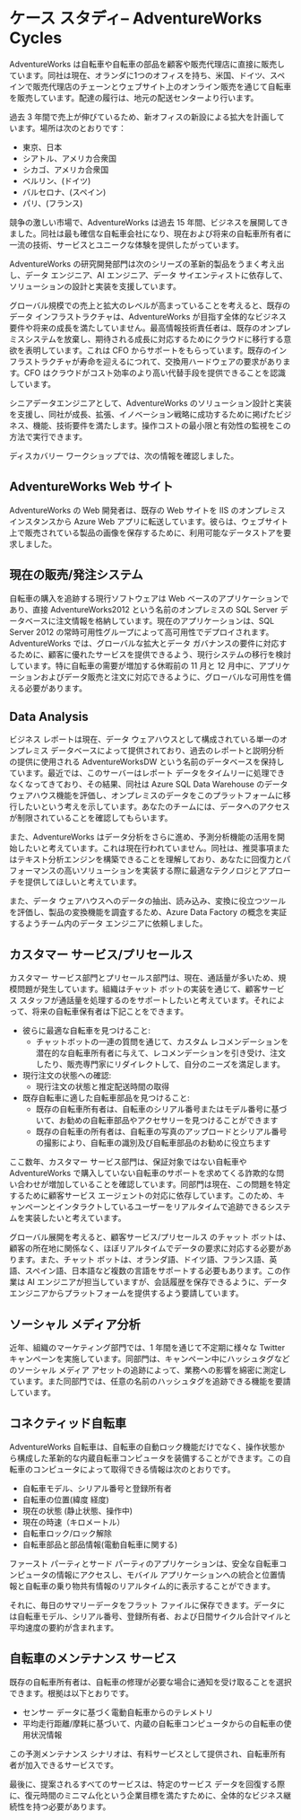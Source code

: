 ﻿---
lab:
    title: 'ケース スタディ– AdventureWorks Cycles'
    module: 'モジュール 1: Azure アーキテクチャに関する考慮事項'
---

# ケース スタディ– AdventureWorks Cycles

AdventureWorks は自転車や自転車の部品を顧客や販売代理店に直接に販売しています。同社は現在、オランダに1つのオフィスを持ち、米国、ドイツ、スペインで販売代理店のチェーンとウェブサイト上のオンライン販売を通じて自転車を販売しています。配達の履行は、地元の配送センターより行います。

過去 3 年間で売上が伸びているため、新オフィスの新設による拡大を計画しています。場所は次のとおりです：

- 東京、日本
- シアトル、アメリカ合衆国
- シカゴ、アメリカ合衆国
- ベルリン、(ドイツ)
- バルセロナ、(スペイン)
- パリ、(フランス)

競争の激しい市場で、AdventureWorks は過去 15 年間、ビジネスを展開してきました。同社は最も確信な自転車会社になり、現在および将来の自転車所有者に一流の技術、サービスとユニークな体験を提供したがっています。

AdventureWorks の研究開発部門は次のシリーズの革新的製品をうまく考え出し、データ エンジニア、AI エンジニア、データ サイエンティストに依存して、ソリューションの設計と実装を支援しています。

グローバル規模での売上と拡大のレベルが高まっていることを考えると、既存のデータ インフラストラクチャは、AdventureWorks が目指す全体的なビジネス要件や将来の成長を満たしていません。最高情報技術責任者は、既存のオンプレミスシステムを放棄し、期待される成長に対応するためにクラウドに移行する意欲を表明しています。これは CFO からサポートをもらっています。既存のインフラストラクチャが寿命を迎えるにつれて、交換用ハードウェアの要求があります。CFO はクラウドがコスト効率のより高い代替手段を提供できることを認識しています。

シニアデータエンジニアとして、AdventureWorks のソリューション設計と実装を支援し、同社が成長、拡張、イノベーション戦略に成功するために掲げたビジネス、機能、技術要件を満たします。操作コストの最小限と有効性の監視をこの方法で実行できます。

ディスカバリー ワークショップでは、次の情報を確認しました。

## AdventureWorks Web サイト

AdventureWorks の Web 開発者は、既存の Web サイトを IIS のオンプレミス インスタンスから Azure Web アプリに転送しています。彼らは、ウェブサイト上で販売されている製品の画像を保存するために、利用可能なデータストアを要求しました。

## 現在の販売/発注システム 

自転車の購入を追跡する現行ソフトウェアは Web ベースのアプリケーションであり、直接 AdventureWorks2012 という名前のオンプレミスの SQL Server データベースに注文情報を格納しています。現在のアプリケーションは、SQL Server 2012 の常時可用性グループによって高可用性でデプロイされます。AdventureWorks では、グローバルな拡大とデータ ガバナンスの要件に対応するために、顧客に優れたサービスを提供できるよう、現行システムの移行を検討しています。特に自転車の需要が増加する休暇前の 11 月と 12 月中に、アプリケーションおよびデータ販売と注文に対応できるように、グローバルな可用性を備える必要があります。 

## Data Analysis

ビジネス レポートは現在、データ ウェアハウスとして構成されている単一のオンプレミス データベースによって提供されており、過去のレポートと説明分析の提供に使用される AdventureWorksDW という名前のデータベースを保持しています。最近では、このサーバーはレポート データをタイムリーに処理できなくなってきており、その結果、同社は Azure SQL Data Warehouse のデータ ウェアハウス機能を評価し、オンプレミスのデータをこのプラットフォームに移行したいという考えを示しています。あなたのチームには、データへのアクセスが制限されていることを確認してもらいます。

また、AdventureWorks はデータ分析をさらに進め、予測分析機能の活用を開始したいと考えています。これは現在行われていません。同社は、推奨事項またはテキスト分析エンジンを構築できることを理解しており、あなたに回復力とパフォーマンスの高いソリューションを実装する際に最適なテクノロジとアプローチを提供してほしいと考えています。

また、データ ウェアハウスへのデータの抽出、読み込み、変換に役立つツールを評価し、製品の変換機能を調査するため、Azure Data Factory の概念を実証するようチーム内のデータ エンジニアに依頼しました。

## カスタマー サービス/プリセールス

カスタマー サービス部門とプリセールス部門は、現在、通話量が多いため、規模問題が発生しています。組織はチャット ボットの実装を通じて、顧客サービス スタッフが通話量を処理するのをサポートしたいと考えています。それによって、将来の自転車保有者は下記ことをできます。
- 彼らに最適な自転車を見つけること:
    - チャットボットの一連の質問を通じて、カスタム レコメンデーションを潜在的な自転車所有者に与えて、レコメンデーションを引き受け、注文したり、販売専門家にリダイレクトして、自分のニーズを満足します。
- 現行注文の状態への確認:
    - 現行注文の状態と推定配送時間の取得
- 既存自転車に適した自転車部品を見つけること:
    - 既存の自転車所有者は、自転車のシリアル番号またはモデル番号に基づいて、お勧めの自転車部品やアクセサリーを見つけることができます
    - 既存の自転車の所有者は、自転車の写真のアップロードとシリアル番号の撮影により、自転車の識別及び自転車部品のお勧めに役立ちます
	
ここ数年、カスタマー サービス部門は、保証対象ではない自転車や AdventureWorks で購入していない自転車のサポートを求めてくる詐欺的な問い合わせが増加していることを確認しています。同部門は現在、この問題を特定するために顧客サービス エージェントの対応に依存しています。このため、キャンペーンとインタラクトしているユーザーをリアルタイムで追跡できるシステムを実装したいと考えています。

グローバル展開を考えると、顧客サービス/プリセールス のチャット ボットは、顧客の所在地に関係なく、ほぼリアルタイムでデータの要求に対応する必要があります。また、チャット ボットは、オランダ語、ドイツ語、フランス語、英語、スペイン語、日本語など複数の言語をサポートする必要もあります。この作業は AI エンジニアが担当していますが、会話履歴を保存できるように、データ エンジニアからプラットフォームを提供するよう要請しています。

## ソーシャル メディア分析

近年、組織のマーケティング部門では、1 年間を通じて不定期に様々な Twitter キャンペーンを実施しています。同部門は、キャンペーン中にハッシュタグなどのソーシャル メディア アセットの追跡によって、業務への影響を綿密に測定しています。また同部門では、任意の名前のハッシュタグを追跡できる機能を要請しています。

## コネクティッド自転車

AdventureWorks 自転車は、自転車の自動ロック機能だけでなく、操作状態から構成した革新的な内蔵自転車コンピュータを装備することができます。この自転車のコンピュータによって取得できる情報は次のとおりです。

- 自転車モデル、シリアル番号と登録所有者
- 自転車の位置(緯度 経度)
- 現在の状態 (静止状態、操作中)
- 現在の時速（キロメートル）
- 自転車ロック/ロック解除
- 自転車部品と部品情報(電動自転車に関する)

ファースト パーティとサード パーティのアプリケーションは、安全な自転車コンピュータの情報にアクセスし、モバイル アプリケーションへの統合と位置情報と自転車の乗り物共有情報のリアルタイム的に表示することができます。

それに、毎日のサマリーデータをフラット ファイルに保存できます。データには自転車モデル、シリアル番号、登録所有者、および日間サイクル合計マイルと平均速度の要約が含まれます。

## 自転車のメンテナンス サービス

既存の自転車所有者は、自転車の修理が必要な場合に通知を受け取ることを選択できます。根拠は以下とおりです。

- センサー データに基づく電動自転車からのテレメトリ
- 平均走行距離/摩耗に基づいて、内蔵の自転車コンピュータからの自転車の使用状況情報

この予測メンテナンス シナリオは、有料サービスとして提供され、自転車所有者が加入できるサービスです。

最後に、提案されるすべてのサービスは、特定のサービス データを回復する際に、復元時間のミニマム化という企業目標を満たすために、全体的なビジネス継続性を持つ必要があります。